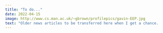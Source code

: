 ```yaml
---
title: "To do..."
date: 2022-04-15
image: http://www.cs.man.ac.uk/~gbrown/profilepics/gavin-EEP.jpg
text: "Older news articles to be transferred here when I get a chance...."
---
```

